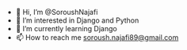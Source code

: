 - 👋 Hi, I’m @SoroushNajafi
- 👀 I’m interested in Django and Python
- 🌱 I’m currently learning Django
- 📫 How to reach me soroush.najafi89@gmail.com

<!---
SoroushNajafi/SoroushNajafi is a ✨ special ✨ repository because its `README.md` (this file) appears on your GitHub profile.
You can click the Preview link to take a look at your changes.
--->
